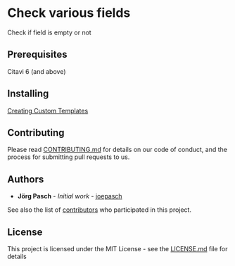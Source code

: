 # Check various fields

Check if field is empty or not

## Prerequisites
Citavi 6 (and above)


## Installing
[Creating Custom Templates](http://www.citavi.com/creating_custom_templates) 

## Contributing

Please read [CONTRIBUTING.md](https://gist.github.com/PurpleBooth/b24679402957c63ec426) for details on our code of conduct, and the process for submitting pull requests to us.

## Authors

* **Jörg Pasch** - *Initial work* - [joepasch](https://github.com/joepasch)

See also the list of [contributors](https://github.com/Citavi/C6-Citation-Style-Scripts/graphs/contributors) who participated in this project.

## License

This project is licensed under the MIT License - see the [LICENSE.md](LICENSE.md) file for details


